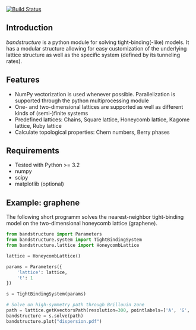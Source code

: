 [![Build Status](https://travis-ci.org/sharkdp/bandstructure.svg?branch=master)](https://travis-ci.org/sharkdp/bandstructure)

Introduction
------------
*bandstructure* is a python module for solving tight-binding(-like) models. It has a modular structure allowing for easy customization of the underlying lattice structure as well as the specific system (defined by its tunneling rates).

Features
--------
- NumPy vectorization is used whenever possible. Parallelization is supported through the python multiprocessing module
- One- and two-dimensional lattices are supported as well as different kinds of (semi-)finite systems
- Predefined lattices: Chains, Square lattice, Honeycomb lattice, Kagome lattice, Ruby lattice
- Calculate topological properties: Chern numbers, Berry phases

Requirements
------------
* Tested with Python >= 3.2
* numpy
* scipy
* matplotlib (optional)

Example: graphene
-----------------
The following short programm solves the nearest-neighbor tight-binding model on the two-dimensional honeycomb lattice (graphene).

```python
from bandstructure import Parameters
from bandstructure.system import TightBindingSystem
from bandstructure.lattice import HoneycombLattice

lattice = HoneycombLattice()

params = Parameters({
    'lattice': lattice,
    't': 1
})

s = TightBindingSystem(params)

# Solve on high-symmetry path through Brillouin zone
path = lattice.getKvectorsPath(resolution=300, pointlabels=['A', 'G', 'X', 'A'])
bandstructure = s.solve(path)
bandstructure.plot("dispersion.pdf")
```

